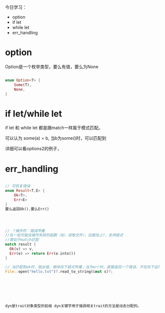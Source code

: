 今日学习：

+ option
+ if let
+ while let
+ err_handling

# option

Option是一个枚举类型，要么有值，要么为None

```RUST

enum Option<T> {
    Some(T),
    None,
}


```

# if let/while let

if let 和 while let 都是跟match一样属于模式匹配。

可以认为 some(a) = b, 当b为some()时，可以匹配到

详细可以看options2的例子，

# err_handling

```RUST

// 可恢复错误
enum Result<T,E> {
    Ok<T>,
    Err<E>
}
要么返回Ok(),要么Err()




// ？操作符：错误传播
//在一些可能会操作失败的函数（如，读取文件），后面加上?，支持链式
//类似于match匹配
match result {
  Ok(v) => v,
  Err(e) => return Err(e.into())
}

// 当匹配到ok时，取出值，继续向下链式传播；当为err时，直接返回一个错误，不在向下运行了
File::open("hello.txt")?.read_to_string(&mut s)?;







dyn是trait对象类型的前缀 dyn关键字用于强调相关trait的方法是动态分配的。

```
